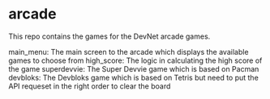 # arcade

This repo contains the games for the DevNet arcade games.

main_menu: The main screen to the arcade which displays the available games to choose from
high_score: The logic in calculating the high score of the game
superdevvie: The Super Devvie game which is based on Pacman
devbloks: The Devbloks game which is based on Tetris but need to put the API requeset in the right order to clear the board